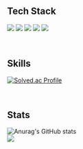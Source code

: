 ## Tech Stack
<img src="https://img.shields.io/badge/Python-3776AB?style=flat&logo=Python&logoColor=white"/></a>
<img src="https://img.shields.io/badge/Java-007396?style=flat&logo=Java&logoColor=white" />
<img src="https://img.shields.io/badge/JavaScript-F7DF1E?style=flat&logo=JavaScript&logoColor=white" />
<img src="https://img.shields.io/badge/CSS3-1572B6?style=flat&logo=CSS3&logoColor=white" />
<img src="https://img.shields.io/badge/HTML5-E34F26?style=flat&logo=HTML5&logoColor=white"/></a>

<br/>

## Skills
[![Solved.ac Profile](http://mazassumnida.wtf/api/v2/generate_badge?boj=chris2769)](https://solved.ac/chris2769)<br>

<br/>

## Stats
![Anurag's GitHub stats](https://github-readme-stats.vercel.app/api?username=noxknow&show_icons=true&theme=kacho_ga)<br>
<img src="https://github-readme-stats.vercel.app/api/top-langs/?username=noxknow&layout=compact&theme=kacho_ga">
